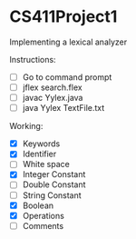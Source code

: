 # CS411Project1
Implementing a lexical analyzer 

Instructions:
- [ ] Go to command prompt
- [ ] jflex search.flex
- [ ] javac Yylex.java
- [ ] java Yylex TextFile.txt

Working:
- [X] Keywords
- [X] Identifier
- [ ] White space
- [X] Integer Constant
- [ ] Double Constant
- [ ] String Constant
- [X] Boolean
- [X] Operations
- [ ] Comments

